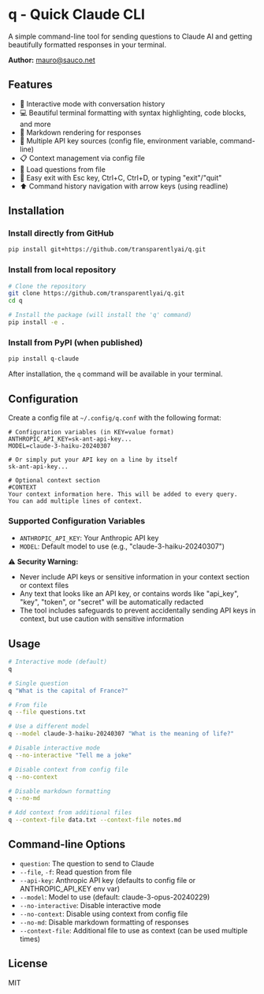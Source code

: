 # q - Quick Claude CLI

A simple command-line tool for sending questions to Claude AI and getting beautifully formatted responses in your terminal.

**Author:** [mauro@sauco.net](mailto:mauro@sauco.net)

## Features

- 🌟 Interactive mode with conversation history
- 💻 Beautiful terminal formatting with syntax highlighting, code blocks, and more
- 📃 Markdown rendering for responses
- 🔐 Multiple API key sources (config file, environment variable, command-line)
- 📋 Context management via config file
- 💾 Load questions from file
- 🚪 Easy exit with Esc key, Ctrl+C, Ctrl+D, or typing "exit"/"quit"
- ⬆️ Command history navigation with arrow keys (using readline)

## Installation

### Install directly from GitHub

```bash
pip install git+https://github.com/transparentlyai/q.git
```

### Install from local repository

```bash
# Clone the repository
git clone https://github.com/transparentlyai/q.git
cd q

# Install the package (will install the 'q' command)
pip install -e .
```

### Install from PyPI (when published)

```bash
pip install q-claude
```

After installation, the `q` command will be available in your terminal.

## Configuration

Create a config file at `~/.config/q.conf` with the following format:

```
# Configuration variables (in KEY=value format)
ANTHROPIC_API_KEY=sk-ant-api-key...
MODEL=claude-3-haiku-20240307

# Or simply put your API key on a line by itself
sk-ant-api-key...

# Optional context section
#CONTEXT
Your context information here. This will be added to every query.
You can add multiple lines of context.
```

### Supported Configuration Variables

- `ANTHROPIC_API_KEY`: Your Anthropic API key
- `MODEL`: Default model to use (e.g., "claude-3-haiku-20240307")

⚠️ **Security Warning:** 
- Never include API keys or sensitive information in your context section or context files
- Any text that looks like an API key, or contains words like "api_key", "key", "token", or "secret" will be automatically redacted
- The tool includes safeguards to prevent accidentally sending API keys in context, but use caution with sensitive information

## Usage

```bash
# Interactive mode (default)
q

# Single question
q "What is the capital of France?"

# From file
q --file questions.txt

# Use a different model
q --model claude-3-haiku-20240307 "What is the meaning of life?"

# Disable interactive mode
q --no-interactive "Tell me a joke"

# Disable context from config file
q --no-context

# Disable markdown formatting
q --no-md

# Add context from additional files
q --context-file data.txt --context-file notes.md
```

## Command-line Options

- `question`: The question to send to Claude
- `--file`, `-f`: Read question from file
- `--api-key`: Anthropic API key (defaults to config file or ANTHROPIC_API_KEY env var)
- `--model`: Model to use (default: claude-3-opus-20240229)
- `--no-interactive`: Disable interactive mode
- `--no-context`: Disable using context from config file
- `--no-md`: Disable markdown formatting of responses
- `--context-file`: Additional file to use as context (can be used multiple times)

## License

MIT
